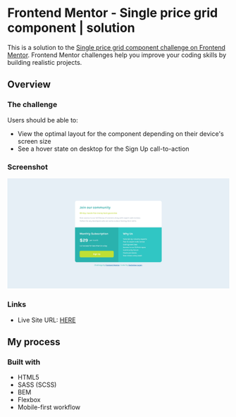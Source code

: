 # Frontend Mentor - Single price grid component | solution

This is a solution to the [Single price grid component challenge on Frontend Mentor](https://www.frontendmentor.io/challenges/single-price-grid-component-5ce41129d0ff452fec5abbbc). Frontend Mentor challenges help you improve your coding skills by building realistic projects.

## Overview

### The challenge

Users should be able to:

- View the optimal layout for the component depending on their device's screen size
- See a hover state on desktop for the Sign Up call-to-action

### Screenshot

![](./screenshot.jpg)

### Links

- Live Site URL: [HERE](https://radoslawlagan.github.io/Single-price-grid-component/)

## My process

### Built with

- HTML5
- SASS (SCSS)
- BEM
- Flexbox
- Mobile-first workflow
